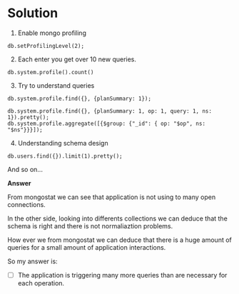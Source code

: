 # Solution

1. Enable mongo profiling
```
db.setProfilingLevel(2);
```

2. Each enter you get over 10 new queries.

```
db.system.profile().count()
```

3. Try to understand queries

```
db.system.profile.find({}, {planSummary: 1});
```

```
db.system.profile.find({}, {planSummary: 1, op: 1, query: 1, ns: 1}).pretty();
db.system.profile.aggregate([{$group: {"_id": { op: "$op", ns: "$ns"}}}]);
```

4. Understanding schema design

```
db.users.find({}).limit(1).pretty();
```
And so on...

**Answer**

From mongostat we can see that application is not using to many open connections.

In the other side, looking into differents collections we can deduce that the schema is right and there is not normaliaztion problems.

How ever we from mongostat we can deduce that there is a huge amount of queries for a small amount of application interactions. 

So my answer is:

- [ ] The application is triggering many more queries than are necessary for each operation.

